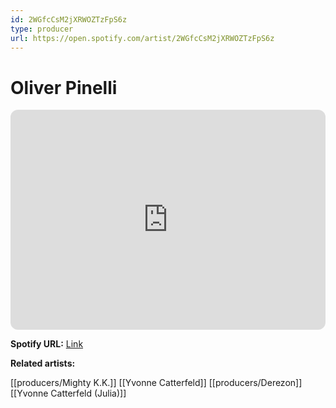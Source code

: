 ```yaml
---
id: 2WGfcCsM2jXRWOZTzFpS6z
type: producer
url: https://open.spotify.com/artist/2WGfcCsM2jXRWOZTzFpS6z
---
```

# Oliver Pinelli

<iframe style="border-radius:12px" src="https://open.spotify.com/embed/artist/2WGfcCsM2jXRWOZTzFpS6z" width="100%" height="352" frameBorder="0" allowfullscreen="" allow="autoplay; clipboard-write; encrypted-media; fullscreen; picture-in-picture" loading="lazy"></iframe>

**Spotify URL:** [Link](https://open.spotify.com/artist/2WGfcCsM2jXRWOZTzFpS6z)

**Related artists:**

[[producers/Mighty K.K.]]
[[Yvonne Catterfeld]]
[[producers/Derezon]]
[[Yvonne Catterfeld (Julia)]]
